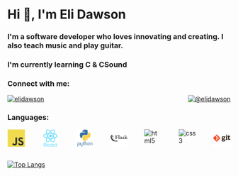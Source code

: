 <h1>Hi 👋, I'm Eli Dawson</h1>
<h3 >I'm a software developer who loves innovating and creating. I also teach music and play guitar.</h3> 
<h3>I'm currently learning C & CSound</h3>

<h3>Connect with me:</h3>
<div style="display: flex; justify-content: space-between;">
  <!-- Linkedin Link -->
  <a href="https://linkedin.com/in/elidawson">
    <img
      src="https://raw.githubusercontent.com/rahuldkjain/github-profile-readme-generator/master/src/images/icons/Social/linked-in-alt.svg"
      alt="elidawson"
      height="30"
      width="40"
    />
  </a>
  <!-- Medium Link -->
  <a href="https://medium.com/@elidawson">
    <img
      src="https://raw.githubusercontent.com/rahuldkjain/github-profile-readme-generator/master/src/images/icons/Social/medium.svg"
      alt="@elidawson"
      height="30"
      width="40"
    />
  </a>
</div>

<h3>Languages:</h3>
<div style="display: flex; justify-content: space-between;">
  <!-- Javascript Icon -->
  <img
    src="./javascript-icon.svg"
    alt="javascript"
    width="40"
    height="40"
  />
  <!-- React Icon -->
  <img
    src="./react-icon.svg"
    alt="react"
    width="40"
    height="40"
  />
   <!-- Python Icon -->
  <img
    src="./python-icon.svg"
    alt="python"
    width="40"
    height="40"
  />
  <!-- Flask Icon -->
  <img
    src="./flask-icon.svg"
    alt="flask"
    width="40"
    height="40"
  />
  <!-- HTML Icon -->
  <img
    src="./html5.svg"
    alt="html5"
    width="40"
    height="40"
  />
  <!-- CSS Icon -->
  <img
    src="./css3.svg"
    alt="css3"
    width="40" 
    height="40"
  />
  <!-- Git Icon-->
  <img
    src="./git-icon.svg"
    alt="git"
    width="40"
    height="40"
  />
</div>

</br>

[![Top Langs](https://github-readme-stats.vercel.app/api/top-langs/?username=elidawson&layout=compact)](https://github.com/anuraghazra/github-readme-stats)
